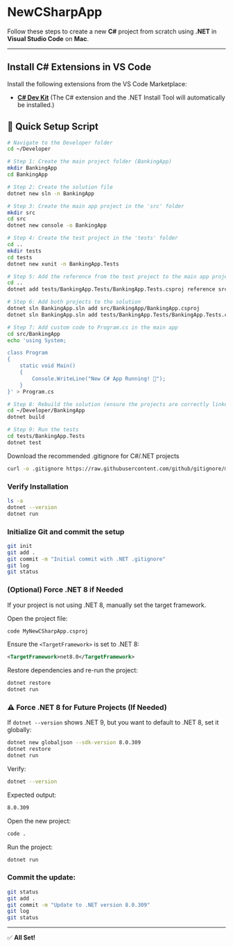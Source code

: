 # NewCSharpApp

Follow these steps to create a new **C#** project from scratch using **.NET** in **Visual Studio Code** on **Mac**.

---

## Install C# Extensions in VS Code

Install the following extensions from the VS Code Marketplace:
- **[C# Dev Kit](https://marketplace.visualstudio.com/items?itemName=ms-dotnettools.csdevkit)**
(The C# extension and the .NET Install Tool will automatically be installed.)

## 🚀 Quick Setup Script
```bash
# Navigate to the Developer folder
cd ~/Developer

# Step 1: Create the main project folder (BankingApp)
mkdir BankingApp
cd BankingApp

# Step 2: Create the solution file
dotnet new sln -n BankingApp

# Step 3: Create the main app project in the 'src' folder
mkdir src
cd src
dotnet new console -o BankingApp

# Step 4: Create the test project in the 'tests' folder
cd ..
mkdir tests
cd tests
dotnet new xunit -n BankingApp.Tests

# Step 5: Add the reference from the test project to the main app project (from top-level folder)
cd ..
dotnet add tests/BankingApp.Tests/BankingApp.Tests.csproj reference src/BankingApp/BankingApp.csproj

# Step 6: Add both projects to the solution
dotnet sln BankingApp.sln add src/BankingApp/BankingApp.csproj
dotnet sln BankingApp.sln add tests/BankingApp.Tests/BankingApp.Tests.csproj

# Step 7: Add custom code to Program.cs in the main app
cd src/BankingApp
echo 'using System;

class Program
{
    static void Main()
    {
        Console.WriteLine("New C# App Running! 🚀");
    }
}' > Program.cs

# Step 8: Rebuild the solution (ensure the projects are correctly linked)
cd ~/Developer/BankingApp
dotnet build

# Step 9: Run the tests
cd tests/BankingApp.Tests
dotnet test
```

Download the recommended .gitignore for C#/.NET projects
```bash
curl -o .gitignore https://raw.githubusercontent.com/github/gitignore/main/VisualStudio.gitignore
```

### Verify Installation

```bash
ls -a
dotnet --version
dotnet run
```

### Initialize Git and commit the setup

```bash
git init
git add .
git commit -m "Initial commit with .NET .gitignore"
git log
git status
```

### (Optional) Force .NET 8 if Needed

If your project is not using .NET 8, manually set the target framework.

Open the project file:

```bash
code MyNewCSharpApp.csproj
```

Ensure the `<TargetFramework>` is set to .NET 8:

```xml
<TargetFramework>net8.0</TargetFramework>
```

Restore dependencies and re-run the project:

```bash
dotnet restore
dotnet run
```

### ⚠️ Force .NET 8 for Future Projects (If Needed)

If `dotnet --version` shows .NET 9, but you want to default to .NET 8, set it globally:

```bash
dotnet new globaljson --sdk-version 8.0.309
dotnet restore
dotnet run
```

Verify:

```bash
dotnet --version
```

Expected output:

```bash
8.0.309
```

Open the new project:
```bash
code .
```

Run the project:
```bash
dotnet run
```

### Commit the update:
```bash
git status
git add .
git commit -m "Update to .NET version 8.0.309"
git log
git status
```


---

✅ **All Set!**

